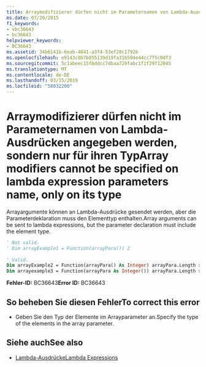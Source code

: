 ```yaml
---
title: Arraymodifizierer dürfen nicht im Parameternamen von Lambda-Ausdrücken angegeben werden, sondern nur für ihren Typ
ms.date: 07/20/2015
f1_keywords:
- vbc36643
- bc36643
helpviewer_keywords:
- BC36643
ms.assetid: 34b6141b-6eab-4641-a3f4-53ef28c1792b
ms.openlocfilehash: e9143c8b7b855139d19fa31b594e44cc7f5c0df3
ms.sourcegitcommit: 5c1abeec15fbddcc7dbaa729fabc1f1f29f12045
ms.translationtype: MT
ms.contentlocale: de-DE
ms.lasthandoff: 03/15/2019
ms.locfileid: "58032200"
---
```

# <a name="array-modifiers-cannot-be-specified-on-lambda-expression-parameters-name-only-on-its-type"></a><span data-ttu-id="932f7-102">Arraymodifizierer dürfen nicht im Parameternamen von Lambda-Ausdrücken angegeben werden, sondern nur für ihren Typ</span><span class="sxs-lookup"><span data-stu-id="932f7-102">Array modifiers cannot be specified on lambda expression parameters name, only on its type</span></span>
<span data-ttu-id="932f7-103">Arrayargumente können an Lambda-Ausdrücke gesendet werden, aber die Parameterdeklaration muss den Elementtyp enthalten.</span><span class="sxs-lookup"><span data-stu-id="932f7-103">Array arguments can be sent to lambda expressions, but the parameter declaration must include the element type.</span></span>  
  
```vb  
' Not valid.  
' Dim arrayExample1 = Function(arrayPara()) 2  
  
' Valid.  
Dim arrayExample2 = Function(arrayPara() As Integer) arrayPara.Length > 0  
Dim arrayexample3 = Function(arrayPara As Integer()) arrayPara.Length > 0  
```  
  
 <span data-ttu-id="932f7-104">**Fehler-ID:** BC36643</span><span class="sxs-lookup"><span data-stu-id="932f7-104">**Error ID:** BC36643</span></span>  
  
## <a name="to-correct-this-error"></a><span data-ttu-id="932f7-105">So beheben Sie diesen Fehler</span><span class="sxs-lookup"><span data-stu-id="932f7-105">To correct this error</span></span>  
  
-   <span data-ttu-id="932f7-106">Geben Sie den Typ der Elemente im Arrayparameter an.</span><span class="sxs-lookup"><span data-stu-id="932f7-106">Specify the type of the elements in the array parameter.</span></span>  
  
## <a name="see-also"></a><span data-ttu-id="932f7-107">Siehe auch</span><span class="sxs-lookup"><span data-stu-id="932f7-107">See also</span></span>

- [<span data-ttu-id="932f7-108">Lambda-Ausdrücke</span><span class="sxs-lookup"><span data-stu-id="932f7-108">Lambda Expressions</span></span>](../../visual-basic/programming-guide/language-features/procedures/lambda-expressions.md)
